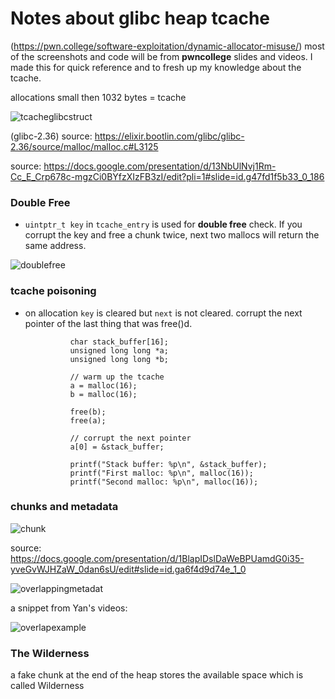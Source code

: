 # Notes about glibc heap tcache

(https://pwn.college/software-exploitation/dynamic-allocator-misuse/) most of the screenshots and code will be from **pwncollege** slides and videos. I made this for quick reference and to fresh up my knowledge about the tcache.

allocations small then 1032 bytes = tcache

![tcacheglibcstruct](https://github.com/user-attachments/assets/cf1b98c1-79f2-4684-b173-3eeb80d22088)

(glibc-2.36)
source: https://elixir.bootlin.com/glibc/glibc-2.36/source/malloc/malloc.c#L3125

source: https://docs.google.com/presentation/d/13NbUlNvj1Rm-Cc_E_Crp678c-mgzCi0BYfzXIzFB3zI/edit?pli=1#slide=id.g47fd1f5b33_0_186

### Double Free
- `uintptr_t key` in `tcache_entry` is used for **double free** check.
If you corrupt the key and free a chunk twice, next two mallocs will return the same address.

![doublefree](https://github.com/user-attachments/assets/8c93b858-6d0b-4a2a-bd4e-6f2feb1d2558)


### tcache poisoning
- on allocation `key` is cleared but `next` is not cleared. 
corrupt the next pointer of the last thing that was free()d.

                char stack_buffer[16];
                unsigned long long *a;
                unsigned long long *b;

                // warm up the tcache
                a = malloc(16);
                b = malloc(16);

                free(b);
                free(a);

                // corrupt the next pointer
                a[0] = &stack_buffer;

                printf("Stack buffer: %p\n", &stack_buffer);
                printf("First malloc: %p\n", malloc(16));
                printf("Second malloc: %p\n", malloc(16));

### chunks and metadata

![chunk](https://github.com/user-attachments/assets/5f6094c8-6730-46a6-be05-697ba2b3b3b2)

source: https://docs.google.com/presentation/d/1BlapIDslDaWeBPUamdG0i35-yveGvWJHZaW_0dan6sU/edit#slide=id.ga6f4d9d74e_1_0

![overlappingmetadat](https://github.com/user-attachments/assets/c48add04-ae38-4127-ba13-a9002f505532)

a snippet from Yan's videos:

![overlapexample](https://github.com/user-attachments/assets/92f4de56-3b2c-4b44-8cd6-1286f7d1bc86)

### The Wilderness

a fake chunk at the end of the heap stores the available space which is called Wilderness


